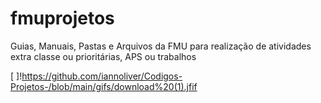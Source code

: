 # fmuprojetos
Guias, Manuais, Pastas e Arquivos da FMU para realização de atividades extra classe ou prioritárias, APS ou trabalhos

[ ]!https://github.com/iannoliver/Codigos-Projetos-/blob/main/gifs/download%20(1).jfif
